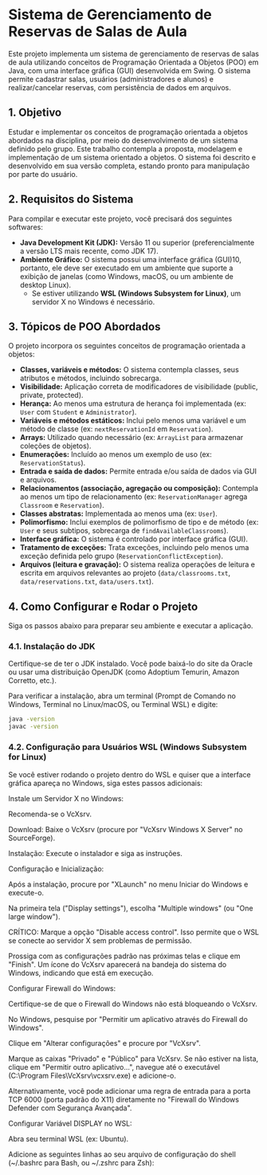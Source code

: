 # Sistema de Gerenciamento de Reservas de Salas de Aula

Este projeto implementa um sistema de gerenciamento de reservas de salas de aula utilizando conceitos de Programação Orientada a Objetos (POO) em Java, com uma interface gráfica (GUI) desenvolvida em Swing. O sistema permite cadastrar salas, usuários (administradores e alunos) e realizar/cancelar reservas, com persistência de dados em arquivos.

## 1. Objetivo

Estudar e implementar os conceitos de programação orientada a objetos abordados na disciplina, por meio do desenvolvimento de um sistema definido pelo grupo. Este trabalho contempla a proposta, modelagem e implementação de um sistema orientado a objetos. O sistema foi descrito e desenvolvido em sua versão completa, estando pronto para manipulação por parte do usuário.

## 2. Requisitos do Sistema

Para compilar e executar este projeto, você precisará dos seguintes softwares:

* **Java Development Kit (JDK):** Versão 11 ou superior (preferencialmente a versão LTS mais recente, como JDK 17).
* **Ambiente Gráfico:** O sistema possui uma interface gráfica (GUI)10, portanto, ele deve ser executado em um ambiente que suporte a exibição de janelas (como Windows, macOS, ou um ambiente de desktop Linux).
    * Se estiver utilizando **WSL (Windows Subsystem for Linux)**, um servidor X no Windows é necessário.

## 3. Tópicos de POO Abordados

O projeto incorpora os seguintes conceitos de programação orientada a objetos:

* **Classes, variáveis e métodos:** O sistema contempla classes, seus atributos e métodos, incluindo sobrecarga.
* **Visibilidade:** Aplicação correta de modificadores de visibilidade (public, private, protected).
* **Herança:** Ao menos uma estrutura de herança foi implementada (ex: `User` com `Student` e `Administrator`).
* **Variáveis e métodos estáticos:** Inclui pelo menos uma variável e um método de classe (ex: `nextReservationId` em `Reservation`).
* **Arrays:** Utilizado quando necessário (ex: `ArrayList` para armazenar coleções de objetos).
* **Enumerações:** Incluído ao menos um exemplo de uso (ex: `ReservationStatus`).
* **Entrada e saída de dados:** Permite entrada e/ou saída de dados via GUI e arquivos.
* **Relacionamentos (associação, agregação ou composição):** Contempla ao menos um tipo de relacionamento (ex: `ReservationManager` agrega `Classroom` e `Reservation`).
* **Classes abstratas:** Implementada ao menos uma (ex: `User`).
* **Polimorfismo:** Inclui exemplos de polimorfismo de tipo e de método (ex: `User` e seus subtipos, sobrecarga de `findAvailableClassrooms`).
* **Interface gráfica:** O sistema é controlado por interface gráfica (GUI).
* **Tratamento de exceções:** Trata exceções, incluindo pelo menos uma exceção definida pelo grupo (`ReservationConflictException`).
* **Arquivos (leitura e gravação):** O sistema realiza operações de leitura e escrita em arquivos relevantes ao projeto (`data/classrooms.txt`, `data/reservations.txt`, `data/users.txt`).

## 4. Como Configurar e Rodar o Projeto

Siga os passos abaixo para preparar seu ambiente e executar a aplicação.

### 4.1. Instalação do JDK

Certifique-se de ter o JDK instalado. Você pode baixá-lo do site da Oracle ou usar uma distribuição OpenJDK (como Adoptium Temurin, Amazon Corretto, etc.).

Para verificar a instalação, abra um terminal (Prompt de Comando no Windows, Terminal no Linux/macOS, ou Terminal WSL) e digite:

```bash
java -version
javac -version
```

### 4.2. Configuração para Usuários WSL (Windows Subsystem for Linux)
Se você estiver rodando o projeto dentro do WSL e quiser que a interface gráfica apareça no Windows, siga estes passos adicionais:

Instale um Servidor X no Windows:

Recomenda-se o VcXsrv.

Download: Baixe o VcXsrv (procure por "VcXsrv Windows X Server" no SourceForge).

Instalação: Execute o instalador e siga as instruções.

Configuração e Inicialização:

Após a instalação, procure por "XLaunch" no menu Iniciar do Windows e execute-o.

Na primeira tela ("Display settings"), escolha "Multiple windows" (ou "One large window").

CRÍTICO: Marque a opção "Disable access control". Isso permite que o WSL se conecte ao servidor X sem problemas de permissão.

Prossiga com as configurações padrão nas próximas telas e clique em "Finish". Um ícone do VcXsrv aparecerá na bandeja do sistema do Windows, indicando que está em execução.

Configurar Firewall do Windows:

Certifique-se de que o Firewall do Windows não está bloqueando o VcXsrv.

No Windows, pesquise por "Permitir um aplicativo através do Firewall do Windows".

Clique em "Alterar configurações" e procure por "VcXsrv".

Marque as caixas "Privado" e "Público" para VcXsrv. Se não estiver na lista, clique em "Permitir outro aplicativo...", navegue até o executável (C:\Program Files\VcXsrv\vcxsrv.exe) e adicione-o.

Alternativamente, você pode adicionar uma regra de entrada para a porta TCP 6000 (porta padrão do X11) diretamente no "Firewall do Windows Defender com Segurança Avançada".

Configurar Variável DISPLAY no WSL:

Abra seu terminal WSL (ex: Ubuntu).

Adicione as seguintes linhas ao seu arquivo de configuração do shell (~/.bashrc para Bash, ou ~/.zshrc para Zsh):